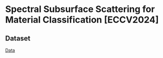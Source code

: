 # Spectral Subsurface Scattering for Material Classification [ECCV2024]

## Dataset
[Data](https://drive.google.com/drive/folders/1lquUSl67CROXq0linwxnnTSM5CIveyra?usp=drive_link)


